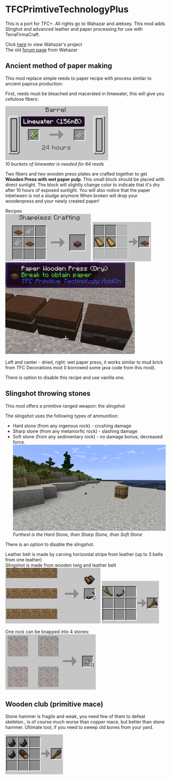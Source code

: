 # TFCPrimtiveTechnologyPlus
This is a port for TFC+. All rights go to Wahazar and aleksey. This mod adds Slinghot and advanced leather and paper processing for use with TerraFirmaCraft.


Click [here](https://github.com/Wahazar/TFCPrimitiveTech) to view Wahazar's project  
The old [forum page](https://terrafirmacraft.com/f/topic/9902-primitive-technology-tfc-add-on-mod/) from Wahazar

## Ancient method of paper making

This mod replace simple reeds to paper recipe with process similar to ancient papirus production:

First, reeds must be bleached and macerated in limewater, this will give you cellulose fibers:

![](images/recipe-cellulose.png)  
*10 buckets of limewater is needed for 64 reeds*

Two fibers and two wooden press plates are crafted together to 
get **Wooden Press with wet paper pulp**. This small block should be placed 
with direct sunlight.
The block will slightly change color to indicate that it's dry after 10 hours of exposed sunlight.
You will also notice that the paper inbetween is not a sludge anymore
When broken will drop your woodenpress and your newly created paper!


Recipes  
![](images/recipe-wetwoodenpress.png)
![](images/recipe-woodenpress.png)
![](images/woodenpress.jpg)

Left and center - dried, right: wet paper press, it works similar to mud brick from TFC Decorations mod (I borrowed some java code from this mod).

There is option to disable this recipe and use vanilla one.



## Slingshot throwing stones

This mod offers a primitive ranged weapon: the slingshot

The slingshot uses the following types of ammunition:
* Hard stone (from any ingenous rock) - crushing damage
* Sharp stone (from any metamorfic rock) - slashing damage
* Soft stone (from any sedimentary rock) - no damage bonus, decreased force.  
![](images/slingshot-distance.png)
*Furthest is the Hard Stone, than Sharp Stone, than Soft Stone*  

There is an option to disable the slingshot.

Leather belt is made by carving horizontal stripe from leather (up to 3 belts from one leather)  
Slingshot is made from wooden twig and leather belt
![](images/recipe-belt.png)
![](images/recipe-slingshot.png)


One rock can be knapped into 4 stones:  
![](images/recipe-stone.png)


## Wooden club (primitive mace)

Stone hammer is fragile and weak, you need few of them to defeat skeleton., 
is of course much worse than copper mace, but better than stone hammer. 
Ultimate tool, if you need to sweep old bones from your yard.

![](images/recipe-woodenclub.png)

